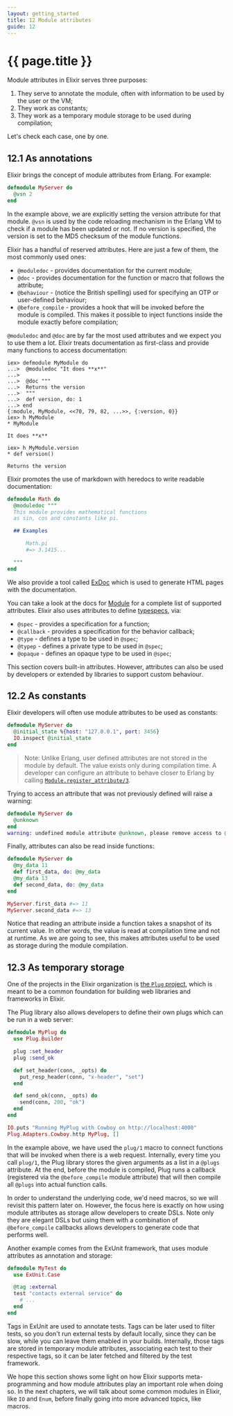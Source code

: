 ```yaml
---
layout: getting_started
title: 12 Module attributes
guide: 12
---
```


# {{ page.title }}

Module attributes in Elixir serves three purposes:

1. They serve to annotate the module, often with information to be used by the user or the VM;
2. They work as constants;
3. They work as a temporary module storage to be used during compilation;

Let's check each case, one by one.

## 12.1 As annotations

Elixir brings the concept of module attributes from Erlang. For example:

```elixir
defmodule MyServer do
  @vsn 2
end
```

In the example above, we are explicitly setting the version attribute for that module. `@vsn` is used by the code reloading mechanism in the Erlang VM to check if a module has been updated or not. If no version is specified, the version is set to the MD5 checksum of the module functions.

Elixir has a handful of reserved attributes. Here are just a few of them, the most commonly used ones:

* `@moduledoc` - provides documentation for the current module;
* `@doc` - provides documentation for the function or macro that follows the attribute;
* `@behaviour` - (notice the British spelling) used for specifying an OTP or user-defined behaviour;
* `@before_compile` - provides a hook that will be invoked before the module is compiled. This makes it possible to inject functions inside the module exactly before compilation;

`@moduledoc` and `@doc` are by far the most used attributes and we expect you to use them a lot. Elixir treats documentation as first-class and provide many functions to access documentation:

```iex
iex> defmodule MyModule do
...>  @moduledoc "It does **x**"
...>
...>  @doc """
...>  Returns the version
...>  """
...>  def version, do: 1
...> end
{:module, MyModule, <<70, 79, 82, ...>>, {:version, 0}}
iex> h MyModule
* MyModule

It does **x**

iex> h MyModule.version
* def version()

Returns the version

```

Elixir promotes the use of markdown with heredocs to write readable documentation:

```elixir
defmodule Math do
  @moduledoc """
  This module provides mathematical functions
  as sin, cos and constants like pi.

  ## Examples

      Math.pi
      #=> 3.1415...

  """
end
```

We also provide a tool called [ExDoc](https://github.com/elixir-lang/ex_doc) which is used to generate HTML pages with the documentation.

You can take a look at the docs for [Module](/docs/stable/Module.html) for a complete list of supported attributes. Elixir also uses attributes to define [typespecs](/docs/stable/Kernel.Typespec.html), via:

* `@spec` - provides a specification for a function;
* `@callback` - provides a specification for the behavior callback;
* `@type` - defines a type to be used in `@spec`;
* `@typep` - defines a private type to be used in `@spec`;
* `@opaque` - defines an opaque type to be used in `@spec`;

This section covers built-in attributes. However, attributes can also be used by developers or extended by libraries to support custom behaviour.

## 12.2 As constants

Elixir developers will often use module attributes to be used as constants:

```elixir
defmodule MyServer do
  @initial_state %{host: "127.0.0.1", port: 3456}
  IO.inspect @initial_state
end
```

> Note: Unlike Erlang, user defined attributes are not stored in the module by default. The value exists only during compilation time. A developer can configure an attribute to behave closer to Erlang by calling [`Module.register_attribute/3`](/docs/stable/Module.html#register_attribute/3).

Trying to access an attribute that was not previously defined will raise a warning:

```elixir
defmodule MyServer do
  @unknown
end
warning: undefined module attribute @unknown, please remove access to @unknown or explicitly set it to nil before access
```

Finally, attributes can also be read inside functions:

```elixir
defmodule MyServer do
  @my_data 11
  def first_data, do: @my_data
  @my_data 13
  def second_data, do: @my_data
end

MyServer.first_data #=> 11
MyServer.second_data #=> 13
```

Notice that reading an attribute inside a function takes a snapshot of its current value. In other words, the value is read at compilation time and not at runtime. As we are going to see, this makes attributes useful to be used as storage during the module compilation.

## 12.3 As temporary storage

One of the projects in the Elixir organization is [the `Plug` project](https://github.com/elixir-lang/plug), which is meant to be a common foundation for building web libraries and frameworks in Elixir.

The Plug library also allows developers to define their own plugs which can be run in a web server:

```elixir
defmodule MyPlug do
  use Plug.Builder

  plug :set_header
  plug :send_ok

  def set_header(conn, _opts) do
    put_resp_header(conn, "x-header", "set")
  end

  def send_ok(conn, _opts) do
    send(conn, 200, "ok")
  end
end

IO.puts "Running MyPlug with Cowboy on http://localhost:4000"
Plug.Adapters.Cowboy.http MyPlug, []
```

In the example above, we have used the `plug/1` macro to connect functions that will be invoked when there is a web request. Internally, every time you call `plug/1`, the Plug library stores the given arguments as a list in a `@plugs` attribute. At the end, before the module is compiled, Plug runs a callback (registered via the `@before_compile` module attribute) that will then compile all `@plugs` into actual function calls.

In order to understand the underlying code, we'd need macros, so we will revisit this pattern later on. However, the focus here is exactly on how using module attributes as storage allow developers to create DSLs. Note only they are elegant DSLs but using them with a combination of `@before_compile` callbacks allows developers to generate code that performs well.

Another example comes from the ExUnit framework, that uses module attributes as annotation and storage:

```elixir
defmodule MyTest do
  use ExUnit.Case

  @tag :external
  test "contacts external service" do
    # ...
  end
end
```

Tags in ExUnit are used to annotate tests. Tags can be later used to filter tests, so you don't run external tests by default locally, since they can be slow, while you can leave them enabled in your builds. Internally, those tags are stored in temporary module attributes, associating each test to their respective tags, so it can be later fetched and filtered by the test framework.

We hope this section shows some light on how Elixir supports meta-programming and how module attributes play an important role when doing so. In the next chapters, we will talk about some common modules in Elixir, like `IO` and `Enum`, before finally going into more advanced topics, like macros.
